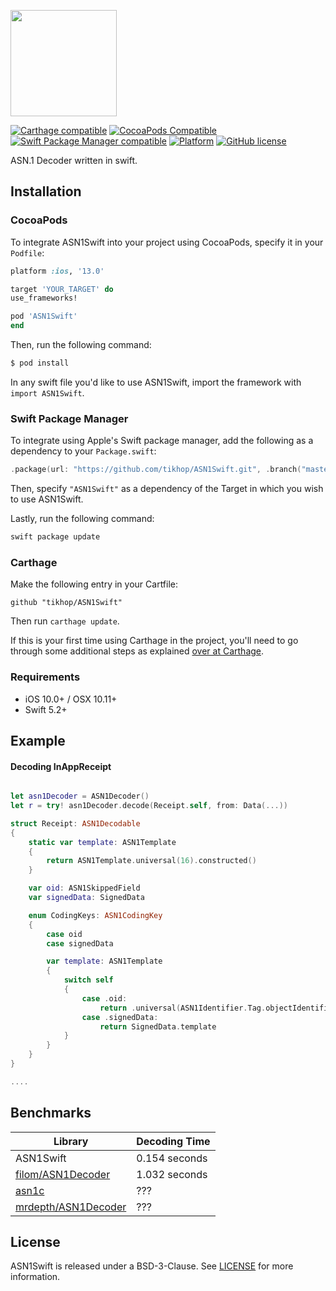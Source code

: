 <p align="left">
<img height="170" src="https://github.com/tikhop/ASN1Swift/blob/master/www/logo.png" />
</p>

[![Carthage compatible](https://img.shields.io/badge/Carthage-compatible-4BC51D.svg?style=flat)](https://github.com/Carthage/Carthage)
[![CocoaPods Compatible](https://img.shields.io/cocoapods/v/ASN1Swift.svg)](https://cocoapods.org/pods/ASN1Swift)
[![Swift Package Manager compatible](https://img.shields.io/badge/Swift%20Package%20Manager-compatible-brightgreen.svg)](https://github.com/apple/swift-package-manager)
[![Platform](https://img.shields.io/cocoapods/p/ASN1Swift.svg?style=flat)]()
[![GitHub license](https://img.shields.io/badge/license-BSD3-blue.svg)](https://raw.githubusercontent.com/tikhop/ASN1Swift/master/LICENSE)

ASN.1 Decoder written in swift. 

Installation
------------

### CocoaPods

To integrate ASN1Swift into your project using CocoaPods, specify it in your `Podfile`:

```ruby
platform :ios, '13.0'

target 'YOUR_TARGET' do
use_frameworks!

pod 'ASN1Swift'
end

```

Then, run the following command:

```bash
$ pod install
```

In any swift file you'd like to use ASN1Swift, import the framework with `import ASN1Swift`.

### Swift Package Manager

To integrate using Apple's Swift package manager, add the following as a dependency to your `Package.swift`:

```swift
.package(url: "https://github.com/tikhop/ASN1Swift.git", .branch("master"))
```

Then, specify `"ASN1Swift"` as a dependency of the Target in which you wish to use ASN1Swift.

Lastly, run the following command:
```swift
swift package update
```

### Carthage

Make the following entry in your Cartfile:

```
github "tikhop/ASN1Swift" 
```

Then run `carthage update`.

If this is your first time using Carthage in the project, you'll need to go through some additional steps as explained [over at Carthage](https://github.com/Carthage/Carthage#adding-frameworks-to-an-application).


### Requirements

- iOS 10.0+ / OSX 10.11+
- Swift 5.2+

Example
-------------

#### Decoding InAppReceipt 

```swift

let asn1Decoder = ASN1Decoder()
let r = try! asn1Decoder.decode(Receipt.self, from: Data(...))

struct Receipt: ASN1Decodable
{
    static var template: ASN1Template
    {
        return ASN1Template.universal(16).constructed()
    }

    var oid: ASN1SkippedField
    var signedData: SignedData

	enum CodingKeys: ASN1CodingKey
	{
        case oid
		case signedData

        var template: ASN1Template
        {
            switch self
            {
                case .oid:
                    return .universal(ASN1Identifier.Tag.objectIdentifier)
				case .signedData:
                    return SignedData.template
            }
        }
    }
}

....
``` 

## Benchmarks

Library                                                        | Decoding Time
-------------------------------------------------------------- | ------------------
ASN1Swift                                                      | 0.154 seconds 
[filom/ASN1Decoder](https://github.com/filom/ASN1Decoder)      | 1.032 seconds
[asn1c](https://github.com/vlm/asn1c)			       | ???
[mrdepth/ASN1Decoder](https://github.com/mrdepth/ASN1Decoder)  | ???


## License

ASN1Swift is released under a BSD-3-Clause. See [LICENSE](https://github.com/tikhop/ASN1Swift/blob/master/LICENSE) for more information.
